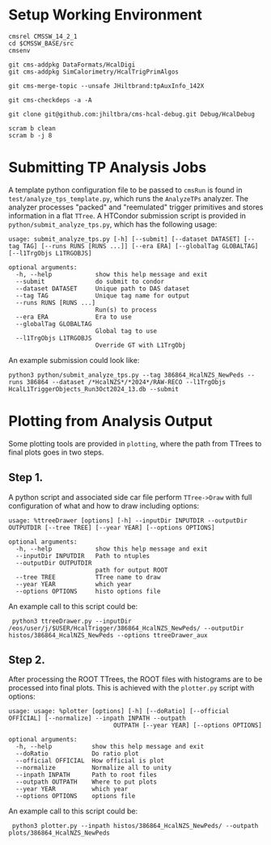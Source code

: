 # Setup Working Environment

    cmsrel CMSSW_14_2_1
    cd $CMSSW_BASE/src
    cmsenv

    git cms-addpkg DataFormats/HcalDigi
    git cms-addpkg SimCalorimetry/HcalTrigPrimAlgos

    git cms-merge-topic --unsafe JHiltbrand:tpAuxInfo_142X

    git cms-checkdeps -a -A

    git clone git@github.com:jhiltbra/cms-hcal-debug.git Debug/HcalDebug

    scram b clean
    scram b -j 8

# Submitting TP Analysis Jobs

A template python configuration file to be passed to `cmsRun` is found in `test/analyze_tps_template.py`, which runs the `AnalyzeTPs` analyzer.
The analyzer processes "packed" and "reemulated" trigger primitives and stores information in a flat `TTree`.
A HTCondor submission script is provided in `python/submit_analyze_tps.py`, which has the following usage:

    usage: submit_analyze_tps.py [-h] [--submit] [--dataset DATASET] [--tag TAG] [--runs RUNS [RUNS ...]] [--era ERA] [--globalTag GLOBALTAG] [--l1TrgObjs L1TRGOBJS]
    
    optional arguments:
      -h, --help            show this help message and exit
      --submit              do submit to condor
      --dataset DATASET     Unique path to DAS dataset
      --tag TAG             Unique tag name for output
      --runs RUNS [RUNS ...]
                            Run(s) to process
      --era ERA             Era to use
      --globalTag GLOBALTAG
                            Global tag to use
      --l1TrgObjs L1TRGOBJS
                            Override GT with L1TrgObj

An example submission could look like:

    python3 python/submit_analyze_tps.py --tag 386864_HcalNZS_NewPeds --runs 386864 --dataset /*HcalNZS*/*2024*/RAW-RECO --l1TrgObjs HcalL1TriggerObjects_Run3Oct2024_13.db --submit

# Plotting from Analysis Output

Some plotting tools are provided in `plotting`, where the path from TTrees to final plots goes in two steps.

## Step 1.

A python script and associated side car file perform `TTree->Draw` with full configuration of what and how to draw including options:

    usage: %ttreeDrawer [options] [-h] --inputDir INPUTDIR --outputDir OUTPUTDIR [--tree TREE] [--year YEAR] [--options OPTIONS]

    optional arguments:
      -h, --help            show this help message and exit
      --inputDir INPUTDIR   Path to ntuples
      --outputDir OUTPUTDIR
                            path for output ROOT
      --tree TREE           TTree name to draw
      --year YEAR           which year
      --options OPTIONS     histo options file

An example call to this script could be:

     python3 ttreeDrawer.py --inputDir /eos/user/j/$USER/HcalTrigger/386864_HcalNZS_NewPeds/ --outputDir histos/386864_HcalNZS_NewPeds --options ttreeDrawer_aux

## Step 2.

After processing the ROOT TTrees, the ROOT files with histograms are to be processed into final plots.
This is achieved with the `plotter.py` script with options:

    usage: usage: %plotter [options] [-h] [--doRatio] [--official OFFICIAL] [--normalize] --inpath INPATH --outpath
                                 OUTPATH [--year YEAR] [--options OPTIONS]

    optional arguments:
      -h, --help           show this help message and exit
      --doRatio            Do ratio plot
      --official OFFICIAL  How official is plot
      --normalize          Normalize all to unity
      --inpath INPATH      Path to root files
      --outpath OUTPATH    Where to put plots
      --year YEAR          which year
      --options OPTIONS    options file

An example call to this script could be:

     python3 plotter.py --inpath histos/386864_HcalNZS_NewPeds/ --outpath plots/386864_HcalNZS_NewPeds
